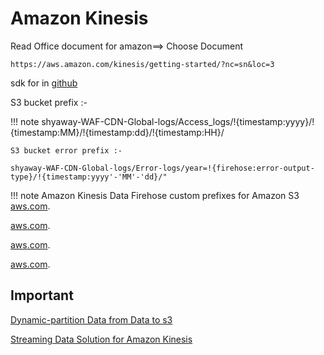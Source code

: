 # Amazon Kinesis
   Read Office document for  amazon==> Choose Document
    

    https://aws.amazon.com/kinesis/getting-started/?nc=sn&loc=3
    
sdk for in  [github](https://github.com/awsdocs)

S3 bucket prefix :-

!!! note
    shyaway-WAF-CDN-Global-logs/Access_logs/!{timestamp:yyyy}/!{timestamp:MM}/!{timestamp:dd}/!{timestamp:HH}/
    
    S3 bucket error prefix :-

    shyaway-WAF-CDN-Global-logs/Error-logs/year=!{firehose:error-output-type}/!{timestamp:yyyy'-'MM'-'dd}/"



!!! note
Amazon Kinesis Data Firehose custom prefixes for Amazon S3 [aws.com](https://aws.amazon.com/blogs/big-data/amazon-kinesis-data-firehose-custom-prefixes-for-amazon-s3-objects/).

[aws.com](https://towardsdatascience.com/delivering-real-time-streaming-data-to-amazon-s3-using-amazon-kinesis-data-firehose-2cda5c4d1efe).

[aws.com](https://docs.aws.amazon.com/firehose/latest/dev/create-destination.html).

[aws.com](https://docs.aws.amazon.com/firehose/latest/dev/basic-deliver.html#s3-object-name).

## Important
[Dynamic-partition Data from Data to s3](https://aws.amazon.com/blogs/big-data/kinesis-data-firehose-now-supports-dynamic-partitioning-to-amazon-s3/)

[Streaming Data Solution for Amazon Kinesis](https://aws.amazon.com/solutions/implementations/streaming-data-solution-for-amazon-kinesis/)